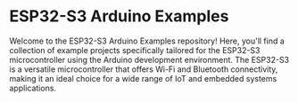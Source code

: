 # ESP32-S3 Arduino Examples

Welcome to the ESP32-S3 Arduino Examples repository! Here, you'll find a collection of example projects specifically tailored for the ESP32-S3 microcontroller using the Arduino development environment. The ESP32-S3 is a versatile microcontroller that offers Wi-Fi and Bluetooth connectivity, making it an ideal choice for a wide range of IoT and embedded systems applications.

